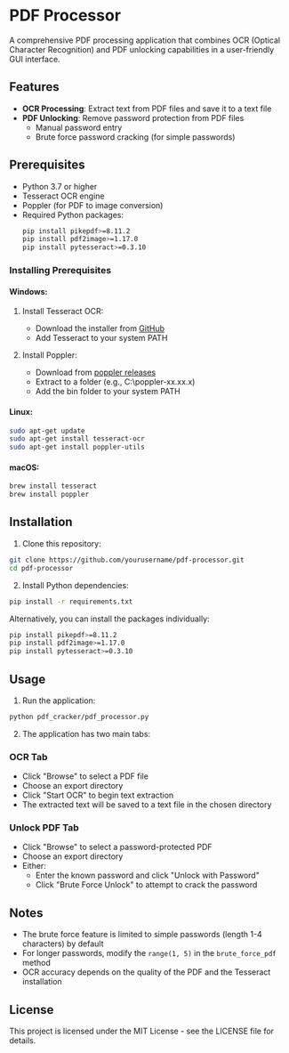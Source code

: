# PDF Processor

A comprehensive PDF processing application that combines OCR (Optical Character Recognition) and PDF unlocking capabilities in a user-friendly GUI interface.

## Features

- **OCR Processing**: Extract text from PDF files and save it to a text file
- **PDF Unlocking**: Remove password protection from PDF files
  - Manual password entry
  - Brute force password cracking (for simple passwords)

## Prerequisites

- Python 3.7 or higher
- Tesseract OCR engine
- Poppler (for PDF to image conversion)
- Required Python packages:
  ```bash
  pip install pikepdf>=8.11.2
  pip install pdf2image>=1.17.0
  pip install pytesseract>=0.3.10
  ```

### Installing Prerequisites

#### Windows:
1. Install Tesseract OCR:
   - Download the installer from [GitHub](https://github.com/UB-Mannheim/tesseract/wiki)
   - Add Tesseract to your system PATH

2. Install Poppler:
   - Download from [poppler releases](http://blog.alivate.com.au/poppler-windows/)
   - Extract to a folder (e.g., C:\poppler-xx.xx.x)
   - Add the bin folder to your system PATH

#### Linux:
```bash
sudo apt-get update
sudo apt-get install tesseract-ocr
sudo apt-get install poppler-utils
```

#### macOS:
```bash
brew install tesseract
brew install poppler
```

## Installation

1. Clone this repository:
```bash
git clone https://github.com/yourusername/pdf-processor.git
cd pdf-processor
```

2. Install Python dependencies:
```bash
pip install -r requirements.txt
```

Alternatively, you can install the packages individually:
```bash
pip install pikepdf>=8.11.2
pip install pdf2image>=1.17.0
pip install pytesseract>=0.3.10
```

## Usage

1. Run the application:
```bash
python pdf_cracker/pdf_processor.py
```

2. The application has two main tabs:

### OCR Tab
- Click "Browse" to select a PDF file
- Choose an export directory
- Click "Start OCR" to begin text extraction
- The extracted text will be saved to a text file in the chosen directory

### Unlock PDF Tab
- Click "Browse" to select a password-protected PDF
- Choose an export directory
- Either:
  - Enter the known password and click "Unlock with Password"
  - Click "Brute Force Unlock" to attempt to crack the password

## Notes

- The brute force feature is limited to simple passwords (length 1-4 characters) by default
- For longer passwords, modify the `range(1, 5)` in the `brute_force_pdf` method
- OCR accuracy depends on the quality of the PDF and the Tesseract installation

## License

This project is licensed under the MIT License - see the LICENSE file for details.